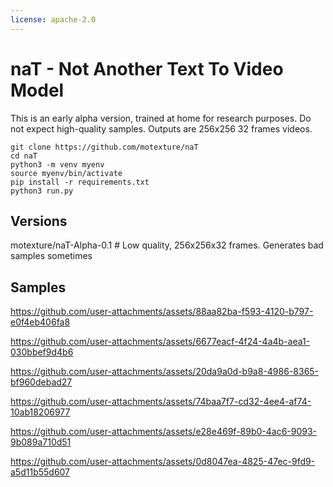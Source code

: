 ```yaml
---
license: apache-2.0
---
```

# naT - Not Another Text To Video Model

This is an early alpha version, trained at home for research purposes. Do not expect high-quality samples. Outputs are 256x256 32 frames videos.

```
git clone https://github.com/motexture/naT
cd naT
python3 -m venv myenv
source myenv/bin/activate
pip install -r requirements.txt
python3 run.py
```

## Versions

motexture/naT-Alpha-0.1 # Low quality, 256x256x32 frames. Generates bad samples sometimes

## Samples

https://github.com/user-attachments/assets/88aa82ba-f593-4120-b797-e0f4eb406fa8

https://github.com/user-attachments/assets/6677eacf-4f24-4a4b-aea1-030bbef9d4b6

https://github.com/user-attachments/assets/20da9a0d-b9a8-4986-8365-bf960debad27

https://github.com/user-attachments/assets/74baa7f7-cd32-4ee4-af74-10ab18206977

https://github.com/user-attachments/assets/e28e469f-89b0-4ac6-9093-9b089a710d51

https://github.com/user-attachments/assets/0d8047ea-4825-47ec-9fd9-a5d11b55d607


